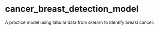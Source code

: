 # cancer_breast_detection_model
A practice model using tabular data from sklearn to identify breast cancer.
